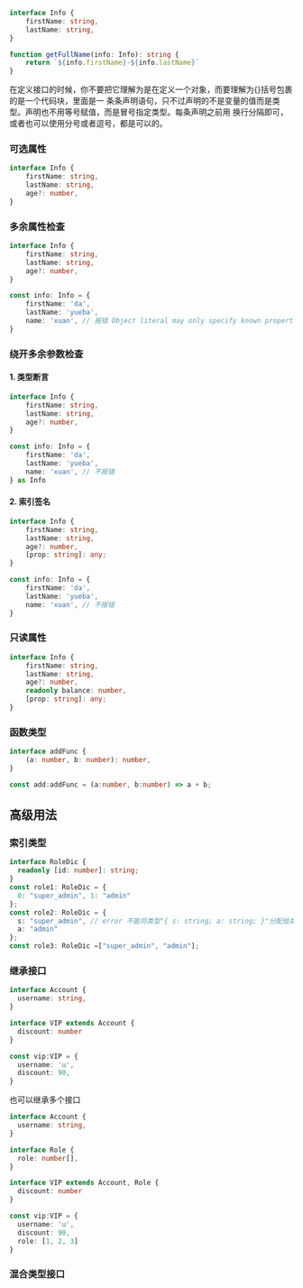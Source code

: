 

```ts
interface Info {
    firstName: string,
    lastName: string,
}

function getFullName(info: Info): string {
    return `${info.firstName}-${info.lastName}`
}
```

在定义接口的时候，你不要把它理解为是在定义一个对象，而要理解为{}括号包裹的是一个代码块，里面是一 条条声明语句，只不过声明的不是变量的值而是类型。声明也不用等号赋值，而是冒号指定类型。每条声明之前用 换行分隔即可，或者也可以使用分号或者逗号，都是可以的。

### 可选属性
```ts
interface Info {
    firstName: string,
    lastName: string,
    age?: number,
}
```

### 多余属性检查
```ts
interface Info {
    firstName: string,
    lastName: string,
    age?: number,
}

const info: Info = {
    firstName: 'da',
    lastName: 'yueba',
    name: 'xuan', // 报错 Object literal may only specify known properties, and 'name' does not exist in type 'Info'.
}
```

### 绕开多余参数检查

#### 1. 类型断言
```ts
interface Info {
    firstName: string,
    lastName: string,
    age?: number,
}

const info: Info = {
    firstName: 'da',
    lastName: 'yueba',
    name: 'xuan', // 不报错 
} as Info
```

#### 2. 索引签名
```ts
interface Info {
    firstName: string,
    lastName: string,
    age?: number,
    [prop: string]: any;
}

const info: Info = {
    firstName: 'da',
    lastName: 'yueba',
    name: 'xuan', // 不报错 
}
```

### 只读属性
```ts
interface Info {
    firstName: string,
    lastName: string,
    age?: number,
    readonly balance: number,
    [prop: string]: any;
}
```

### 函数类型
```ts
interface addFunc {
    (a: number, b: number): number,
}

const add:addFunc = (a:number, b:number) => a + b;
```
## 高级用法
### 索引类型
```ts
interface RoleDic { 
  readonly [id: number]: string; 
}
const role1: RoleDic = { 
  0: "super_admin", 1: "admin"
};
const role2: RoleDic = {
  s: "super_admin", // error 不能将类型"{ s: string; a: string; }"分配给类型"RoleDic"。 
  a: "admin" 
};
const role3: RoleDic =["super_admin", "admin"];
```
### 继承接口
```ts
interface Account {
  username: string,
}

interface VIP extends Account {
  discount: number
}

const vip:VIP = {
  username: 'u',
  discount: 90,
}
```
也可以继承多个接口
```ts
interface Account {
  username: string,
}

interface Role {
  role: number[],
}

interface VIP extends Account, Role {
  discount: number
}

const vip:VIP = {
  username: 'u',
  discount: 90,
  role: [1, 2, 3]
}
```

### 混合类型接口
